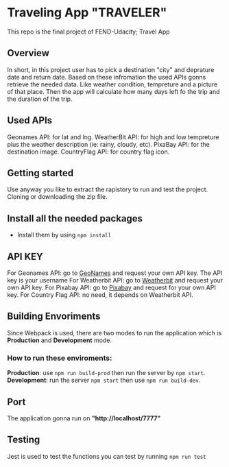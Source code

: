 # Traveling App **"TRAVELER"**

This repo is the final project of FEND-Udacity; Travel App
## Overview

In short, in this project user has to pick a destination "city" and deprature date and return date. Based on these infromation the used APIs gonns retrieve the needed data.
Like weather condition, tempreture and a picture of that place. Then the app will calculate how many days left fo the trip and the duration of the trip.

## Used APIs
Geonames API: for lat and lng.
WeatherBit API: for high and low tempreture plus the weather description (ie: rainy, cloudy, etc).
PixaBay API: for the destination image.
CountryFlag API: for country flag icon.

## Getting started
Use anyway you like to extract the rapistory to run and test the project. Cloning or downloading the zip file.

## Install all the needed packages
- Install them by using `npm install`


## API KEY
For Geonames API: go to [GeoNames](https://www.geonames.org/) and request your own API key. The API key is your username
For Weatherbit API: go to [Weatherbit](https://www.weatherbit.io/) and request your own API key.
For Pixabay API: go to [Pixabay](https://pixabay.com/api) and request for your own API key.
For Country Flag API: no need, it depends on Weatherbit API.


## Building Envoriments
Since Webpack is used, there are two modes to run the application which is **Production** and **Development** mode.

### How to run these enviroments:
**Production**: use `npm run build-prod` then run the server by `npm start`.<br/>
**Development**: run the server `npm start` then use `npm run build-dev`.

## Port
The application gonna run on **"http://localhost/7777"**

## Testing
Jest is used to test the functions you can test by running `npm run test`



